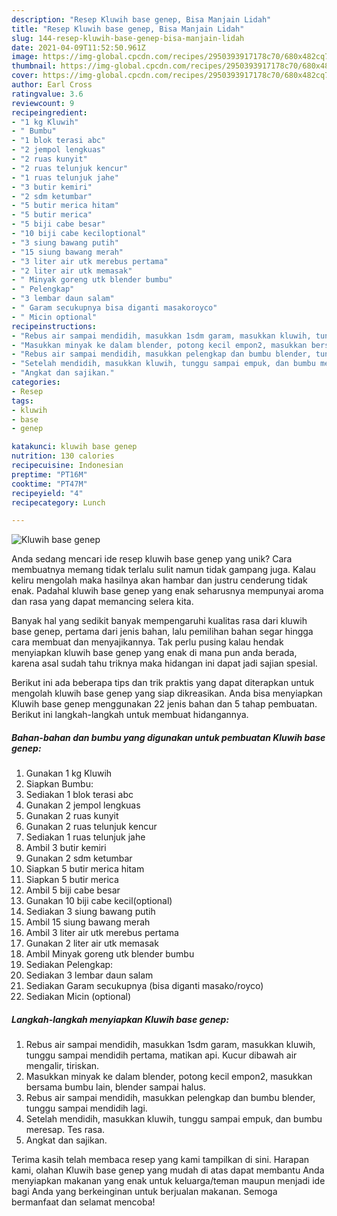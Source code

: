 ```yaml
---
description: "Resep Kluwih base genep, Bisa Manjain Lidah"
title: "Resep Kluwih base genep, Bisa Manjain Lidah"
slug: 144-resep-kluwih-base-genep-bisa-manjain-lidah
date: 2021-04-09T11:52:50.961Z
image: https://img-global.cpcdn.com/recipes/2950393917178c70/680x482cq70/kluwih-base-genep-foto-resep-utama.jpg
thumbnail: https://img-global.cpcdn.com/recipes/2950393917178c70/680x482cq70/kluwih-base-genep-foto-resep-utama.jpg
cover: https://img-global.cpcdn.com/recipes/2950393917178c70/680x482cq70/kluwih-base-genep-foto-resep-utama.jpg
author: Earl Cross
ratingvalue: 3.6
reviewcount: 9
recipeingredient:
- "1 kg Kluwih"
- " Bumbu"
- "1 blok terasi abc"
- "2 jempol lengkuas"
- "2 ruas kunyit"
- "2 ruas telunjuk kencur"
- "1 ruas telunjuk jahe"
- "3 butir kemiri"
- "2 sdm ketumbar"
- "5 butir merica hitam"
- "5 butir merica"
- "5 biji cabe besar"
- "10 biji cabe keciloptional"
- "3 siung bawang putih"
- "15 siung bawang merah"
- "3 liter air utk merebus pertama"
- "2 liter air utk memasak"
- " Minyak goreng utk blender bumbu"
- " Pelengkap"
- "3 lembar daun salam"
- " Garam secukupnya bisa diganti masakoroyco"
- " Micin optional"
recipeinstructions:
- "Rebus air sampai mendidih, masukkan 1sdm garam, masukkan kluwih, tunggu sampai mendidih pertama, matikan api. Kucur dibawah air mengalir, tiriskan."
- "Masukkan minyak ke dalam blender, potong kecil empon2, masukkan bersama bumbu lain, blender sampai halus."
- "Rebus air sampai mendidih, masukkan pelengkap dan bumbu blender, tunggu sampai mendidih lagi."
- "Setelah mendidih, masukkan kluwih, tunggu sampai empuk, dan bumbu meresap. Tes rasa."
- "Angkat dan sajikan."
categories:
- Resep
tags:
- kluwih
- base
- genep

katakunci: kluwih base genep 
nutrition: 130 calories
recipecuisine: Indonesian
preptime: "PT16M"
cooktime: "PT47M"
recipeyield: "4"
recipecategory: Lunch

---
```



![Kluwih base genep](https://img-global.cpcdn.com/recipes/2950393917178c70/680x482cq70/kluwih-base-genep-foto-resep-utama.jpg)

Anda sedang mencari ide resep kluwih base genep yang unik? Cara membuatnya memang tidak terlalu sulit namun tidak gampang juga. Kalau keliru mengolah maka hasilnya akan hambar dan justru cenderung tidak enak. Padahal kluwih base genep yang enak seharusnya mempunyai aroma dan rasa yang dapat memancing selera kita.



Banyak hal yang sedikit banyak mempengaruhi kualitas rasa dari kluwih base genep, pertama dari jenis bahan, lalu pemilihan bahan segar hingga cara membuat dan menyajikannya. Tak perlu pusing kalau hendak menyiapkan kluwih base genep yang enak di mana pun anda berada, karena asal sudah tahu triknya maka hidangan ini dapat jadi sajian spesial.


Berikut ini ada beberapa tips dan trik praktis yang dapat diterapkan untuk mengolah kluwih base genep yang siap dikreasikan. Anda bisa menyiapkan Kluwih base genep menggunakan 22 jenis bahan dan 5 tahap pembuatan. Berikut ini langkah-langkah untuk membuat hidangannya.

<!--inarticleads1-->

##### Bahan-bahan dan bumbu yang digunakan untuk pembuatan Kluwih base genep:

1. Gunakan 1 kg Kluwih
1. Siapkan  Bumbu:
1. Sediakan 1 blok terasi abc
1. Gunakan 2 jempol lengkuas
1. Gunakan 2 ruas kunyit
1. Gunakan 2 ruas telunjuk kencur
1. Sediakan 1 ruas telunjuk jahe
1. Ambil 3 butir kemiri
1. Gunakan 2 sdm ketumbar
1. Siapkan 5 butir merica hitam
1. Siapkan 5 butir merica
1. Ambil 5 biji cabe besar
1. Gunakan 10 biji cabe kecil(optional)
1. Sediakan 3 siung bawang putih
1. Ambil 15 siung bawang merah
1. Ambil 3 liter air utk merebus pertama
1. Gunakan 2 liter air utk memasak
1. Ambil  Minyak goreng utk blender bumbu
1. Sediakan  Pelengkap:
1. Sediakan 3 lembar daun salam
1. Sediakan  Garam secukupnya (bisa diganti masako/royco)
1. Sediakan  Micin (optional)




<!--inarticleads2-->

##### Langkah-langkah menyiapkan Kluwih base genep:

1. Rebus air sampai mendidih, masukkan 1sdm garam, masukkan kluwih, tunggu sampai mendidih pertama, matikan api. Kucur dibawah air mengalir, tiriskan.
1. Masukkan minyak ke dalam blender, potong kecil empon2, masukkan bersama bumbu lain, blender sampai halus.
1. Rebus air sampai mendidih, masukkan pelengkap dan bumbu blender, tunggu sampai mendidih lagi.
1. Setelah mendidih, masukkan kluwih, tunggu sampai empuk, dan bumbu meresap. Tes rasa.
1. Angkat dan sajikan.




Terima kasih telah membaca resep yang kami tampilkan di sini. Harapan kami, olahan Kluwih base genep yang mudah di atas dapat membantu Anda menyiapkan makanan yang enak untuk keluarga/teman maupun menjadi ide bagi Anda yang berkeinginan untuk berjualan makanan. Semoga bermanfaat dan selamat mencoba!
